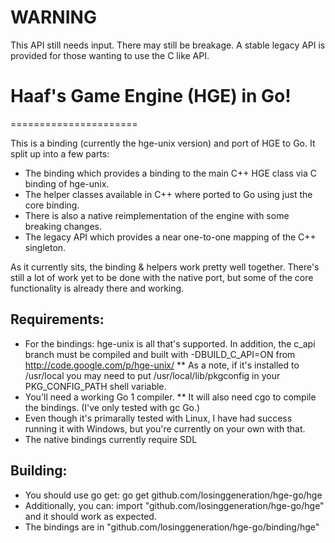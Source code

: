 # WARNING

This API still needs input. There may still be breakage. A stable legacy API is provided for those wanting to use the C like API.

# Haaf's Game Engine (HGE) in Go!

======================

This is a binding (currently the hge-unix version) and port of HGE to Go.
It split up into a few parts:
* The binding which provides a binding to the main C++ HGE class via C binding of hge-unix.
* The helper classes available in C++ where ported to Go using just the core binding.
* There is also a native reimplementation of the engine with some breaking changes.
* The legacy API which provides a near one-to-one mapping of the C++ singleton.

As it currently sits, the binding & helpers work pretty well together. There's still a lot of work yet to be done with the native port, but some of the core functionality is already there and working.

## Requirements:
* For the bindings: hge-unix is all that's supported. In addition, the c_api branch must be compiled and built with -DBUILD_C_API=ON from http://code.google.com/p/hge-unix/
** As a note, if it's installed to /usr/local you may need to put /usr/local/lib/pkgconfig in your PKG_CONFIG_PATH shell variable.
* You'll need a working Go 1 compiler.
** It will also need cgo to compile the bindings. (I've only tested with gc Go.)
* Even though it's primarally tested with Linux, I have had success running it with Windows, but you're currently on your own with that.
* The native bindings currently require SDL

## Building:
* You should use go get: go get github.com/losinggeneration/hge-go/hge
* Additionally, you can: import "github.com/losinggeneration/hge-go/hge" and it should work as expected.
* The bindings are in "github.com/losinggeneration/hge-go/binding/hge"

